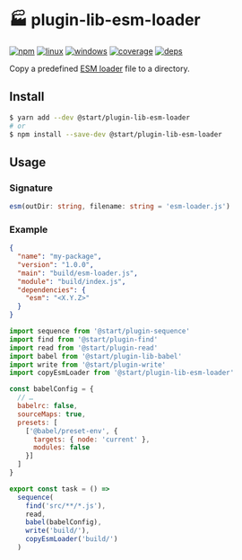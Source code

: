 # 🏭 plugin-lib-esm-loader

[![npm](https://img.shields.io/npm/v/@start/plugin-lib-esm-loader.svg?style=flat-square)](https://www.npmjs.com/package/@start/plugin-lib-esm-loader) [![linux](https://img.shields.io/travis/deepsweet/start/master.svg?label=linux&style=flat-square)](https://travis-ci.org/deepsweet/start) [![windows](https://img.shields.io/appveyor/ci/deepsweet/start/master.svg?label=windows&style=flat-square)](https://ci.appveyor.com/project/deepsweet/start) [![coverage](https://img.shields.io/codecov/c/github/deepsweet/start/master.svg?style=flat-square)](https://codecov.io/github/deepsweet/start) [![deps](https://david-dm.org/deepsweet/start.svg?path=packages/plugin-lib-esm-loader&style=flat-square)](https://david-dm.org/deepsweet/start?path=packages/plugin-lib-esm-loader)

Copy a predefined [ESM loader](https://github.com/standard-things/esm) file to a directory.

## Install

```sh
$ yarn add --dev @start/plugin-lib-esm-loader
# or
$ npm install --save-dev @start/plugin-lib-esm-loader
```

## Usage

### Signature

```ts
esm(outDir: string, filename: string = 'esm-loader.js')
```

### Example

```json
{
  "name": "my-package",
  "version": "1.0.0",
  "main": "build/esm-loader.js",
  "module": "build/index.js",
  "dependencies": {
    "esm": "<X.Y.Z>"
  }
}
```

```js
import sequence from '@start/plugin-sequence'
import find from '@start/plugin-find'
import read from '@start/plugin-read'
import babel from '@start/plugin-lib-babel'
import write from '@start/plugin-write'
import copyEsmLoader from '@start/plugin-lib-esm-loader'

const babelConfig = {
  // …
  babelrc: false,
  sourceMaps: true,
  presets: [
    ['@babel/preset-env', {
      targets: { node: 'current' },
      modules: false
    }]
  ]
}

export const task = () =>
  sequence(
    find('src/**/*.js'),
    read,
    babel(babelConfig),
    write('build/'),
    copyEsmLoader('build/')
  )
```
